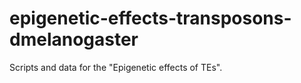 # epigenetic-effects-transposons-dmelanogaster
Scripts and data for the "Epigenetic effects of TEs".

